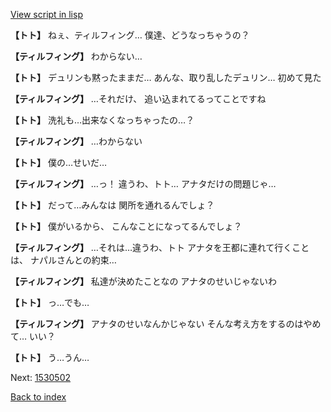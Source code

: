 [View script in lisp](../scripts/1530302.txt)

**【トト】**
ねぇ、ティルフィング…
僕達、どうなっちゃうの？

**【ティルフィング】**
わからない…

**【トト】**
デュリンも黙ったままだ…
あんな、取り乱したデュリン…
初めて見た

**【ティルフィング】**
…それだけ、
追い込まれてるってことですね

**【トト】**
洗礼も…出来なくなっちゃったの…？

**【ティルフィング】**
…わからない

**【トト】**
僕の…せいだ…

**【ティルフィング】**
…っ！
違うわ、トト…
アナタだけの問題じゃ…

**【トト】**
だって…みんなは
関所を通れるんでしょ？

**【トト】**
僕がいるから、
こんなことになってるんでしょ？

**【ティルフィング】**
…それは…違うわ、トト
アナタを王都に連れて行くことは、
ナパルさんとの約束…

**【ティルフィング】**
私達が決めたことなの
アナタのせいじゃないわ

**【トト】**
っ…でも…

**【ティルフィング】**
アナタのせいなんかじゃない
そんな考え方をするのはやめて…
いい？

**【トト】**
う…うん…


Next: [1530502](1530502.md)

[Back to index](index.md)
